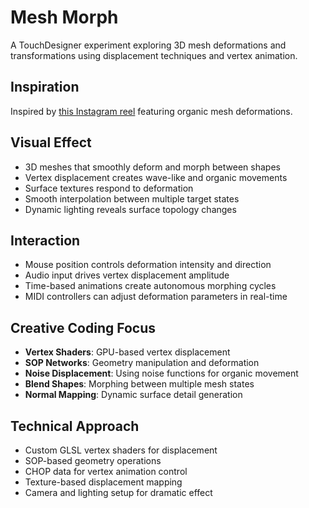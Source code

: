 # Mesh Morph

A TouchDesigner experiment exploring 3D mesh deformations and transformations using displacement techniques and vertex animation.

## Inspiration

Inspired by [this Instagram reel](https://www.instagram.com/reel/DKz6E8SR1jb/?utm_source=ig_web_copy_link&igsh=MzRlODBiNWFlZA==) featuring organic mesh deformations.

## Visual Effect

- 3D meshes that smoothly deform and morph between shapes
- Vertex displacement creates wave-like and organic movements
- Surface textures respond to deformation
- Smooth interpolation between multiple target states
- Dynamic lighting reveals surface topology changes

## Interaction

- Mouse position controls deformation intensity and direction
- Audio input drives vertex displacement amplitude
- Time-based animations create autonomous morphing cycles
- MIDI controllers can adjust deformation parameters in real-time

## Creative Coding Focus

- **Vertex Shaders**: GPU-based vertex displacement
- **SOP Networks**: Geometry manipulation and deformation
- **Noise Displacement**: Using noise functions for organic movement
- **Blend Shapes**: Morphing between multiple mesh states
- **Normal Mapping**: Dynamic surface detail generation

## Technical Approach

- Custom GLSL vertex shaders for displacement
- SOP-based geometry operations
- CHOP data for vertex animation control
- Texture-based displacement mapping
- Camera and lighting setup for dramatic effect
